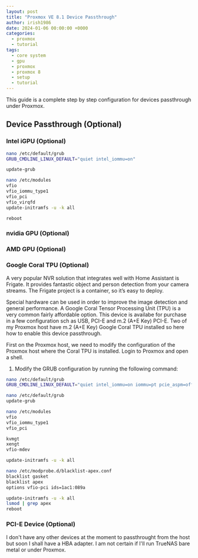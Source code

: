 ```yaml
---
layout: post
title: "Proxmox VE 8.1 Device Passthrough"
author: irish1986
date: 2024-01-06 00:00:00 +0000
categories:
  - proxmox
  - tutorial
tags:
  - core system
  - gpu
  - proxmox
  - proxmox 8
  - setup
  - tutorial
---
```


This guide is a complete step by step configuration for devices passthrough under Proxmox.

## Device Passthrough (Optional)

### Intel iGPU (Optional)

```bash
nano /etc/default/grub
GRUB_CMDLINE_LINUX_DEFAULT="quiet intel_iommu=on"

update-grub

nano /etc/modules
vfio
vfio_iommu_type1
vfio_pci
vfio_virqfd
update-initramfs -u -k all

reboot
```

### nvidia GPU (Optional)

### AMD GPU (Optional)

### Google Coral TPU (Optional)

A very popular NVR solution that integrates well with Home Assistant is Frigate. It provides fantastic object and person detection from your camera streams. The Frigate project is a container, so it’s easy to deploy.

Special hardware can be used in order to improve the image detection and general performance.  A Google Coral Tensor Processing Unit (TPU) is a very common fairly affordable option.  This device is availabe for purchase in a few configuration sch as USB, PCI-E and m.2 (A+E Key) PCI-E.  Two of my Proxmox host have m.2 (A+E Key) Google Coral TPU installed so here how to enable this device passthrough.

First on the Proxmox host, we need to modify the configuration of the Proxmox host where the Coral TPU is installed.  Login to Proxmox and open a shell.

1. Modify the GRUB configuration by running the following command:

```bash
nano /etc/default/grub
GRUB_CMDLINE_LINUX_DEFAULT="quiet intel_iommu=on iommu=pt pcie_aspm=off initcall_blacklist=sysfb_init"
```

```bash
nano /etc/default/grub
update-grub
```

```bash
nano /etc/modules
vfio
vfio_iommu_type1
vfio_pci

kvmgt
xengt
vfio-mdev
```

```bash
update-initramfs -u -k all
```

```bash
nano /etc/modprobe.d/blacklist-apex.conf
blacklist gasket
blacklist apex
options vfio-pci ids=1ac1:089a
```

```bash
update-initramfs -u -k all
lsmod | grep apex
reboot
```

### PCI-E Device (Optional)

I don't have any other devices at the moment to passthrought from the host but soon I shall have a HBA adapter.  I am not certain if I'll run TrueNAS bare metal or under Proxmox.
